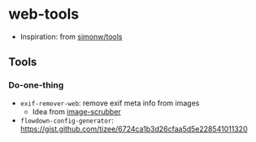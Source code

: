 # web-tools

- Inspiration: from [simonw/tools](https://github.com/simonw/tools/)

## Tools

### Do-one-thing

- `exif-remover-web`:  remove exif meta info from images
    - Idea from [image-scrubber](https://github.com/everestpipkin/image-scrubber)
- `flowdown-config-generator`: https://gist.github.com/tizee/6724ca1b3d26cfaa5d5e228541011320

